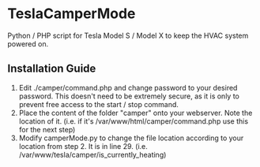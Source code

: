# TeslaCamperMode
Python / PHP script for Tesla Model S / Model X to keep the HVAC system powered on.

## Installation Guide
1) Edit ./camper/command.php and change password to your desired password. This doesn't need to be extremely secure, as it is only to prevent free access to the start / stop command.
2) Place the content of the folder "camper" onto your webserver. Note the location of it. (i.e. if it's /var/www/html/camper/command.php use this for the next step)
3) Modify camperMode.py to change the file location according to your location from step 2. It is in line 29. (i.e. /var/www/tesla/camper/is_currently_heating)